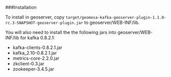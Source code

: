 ###Installation

To install in geoserver, copy ```target/geomesa-kafka-geoserver-plugin-1.1.0-rc.3-SNAPSHOT-geoserver-plugin.jar``` to
geoserver/WEB-INF/lib.

You will also need to install the the following jars into geoserver/WEB-INF/lib for kafka 0.8.2.1:
* kafka-clients-0.8.2.1.jar
* kafka_2.10-0.8.2.1.jar
* metrics-core-2.2.0.jar
* zkclient-0.3.jar
* zookeeper-3.4.5.jar
